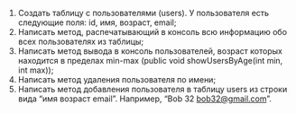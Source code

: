 1.	Создать таблицу с пользователями (users). У пользователя есть следующие поля: id, имя, возраст, email;
2.	Написать метод, распечатывающий в консоль всю информацию обо всех пользователях из таблицы;
3.	Написать метод вывода в консоль пользователей, возраст которых находится в пределах min-max (public void showUsersByAge(int min, int max));
4.	Написать метод удаления пользователя по имени;
5.	Написать метод добавления пользователя в таблицу users из строки вида “имя возраст email”. Например, “Bob 32 bob32@gmail.com”.